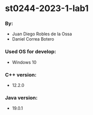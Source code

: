 # st0244-2023-1-lab1

### By:
- Juan Diego Robles de la Ossa
- Daniel Correa Botero

### Used OS for develop:
- Windows 10

### C++ version:
- 12.2.0

### Java version:
- 19.0.1